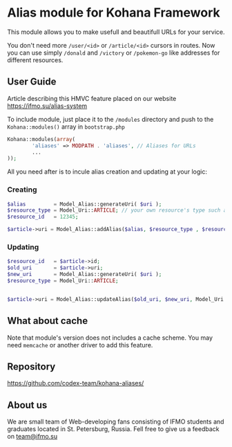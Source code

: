 
# Alias module for Kohana Framework

This module allows you to make usefull and beautifull URLs for your service. 

You don't need more `/user/<id>` or `/article/<id>` cursors in routes. Now you can use simply `/donald` and `/victory` or `/pokemon-go` like addresses for different resources.

## User Guide
Article describing this HMVC feature placed on our website <a href="https://ifmo.su/alias-system">https://ifmo.su/alias-system</a>

To include module, just place it to the `/modules` directory and push to the `Kohana::modules()` array in `bootstrap.php`
```php
Kohana::modules(array(
        'aliases' => MODPATH . 'aliases', // Aliases for URLs
        ...
));
```

All you need after is to incule alias creation and updating at your logic:

### Creating 

```php
$alias         = Model_Alias::generateUri( $uri );
$resource_type = Model_Uri::ARTICLE; // your own resource's type such as user, article, category and other
$resource_id   = 12345;

$article->uri = Model_Alias::addAlias($alias, $resource_type , $resource_id);
```

### Updating 

```php
$resource_id   = $article->id;
$old_uri       = $article->uri;
$new_uri       = Model_Alias::generateUri( $uri );
$resource_type = Model_Uri::ARTICLE;


$article->uri = Model_Alias::updateAlias($old_uri, $new_uri, Model_Uri::ARTICLE, $resource_id);
```

## What about cache

Note that module's version does not includes a cache scheme. You may need `memcache` or another driver to add this feature.

## Repository 
<a href="https://github.com/codex-team/kohana-aliases/">https://github.com/codex-team/kohana-aliases/</a>


## About us
We are small team of Web-developing fans consisting of IFMO students and graduates located in St. Petersburg, Russia. 
Fell free to give us a feedback on <a href="mailto::team@ifmo.su">team@ifmo.su</a>


